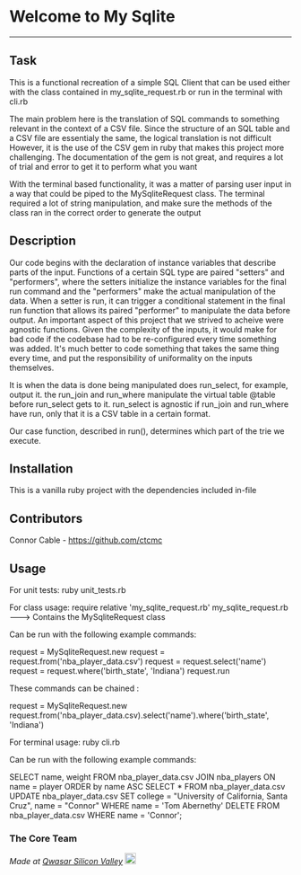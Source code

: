# Welcome to My Sqlite
***

## Task


This is a functional recreation of a simple SQL Client that can be used either with the class contained in my_sqlite_request.rb or run in the terminal with cli.rb

The main problem here is the translation of SQL commands to something relevant in the context of a CSV file.
Since the structure of an SQL table and a CSV file are essentialy the same, the logical translation is not difficult
However, it is the use of the CSV gem in ruby that makes this project more challenging. The documentation of the gem is not great, and requires a lot of trial and error to get it to perform what you want



With the terminal based functionality, it was a matter of parsing user input in a way that could be piped to the MySqliteRequest class.
The terminal required a lot of string manipulation, and make sure the methods of the class ran in the correct order to generate the output
## Description


Our code begins with the declaration of instance variables that describe parts of the input. Functions of a certain SQL type are paired "setters" and "performers", where the setters initialize the instance variables for the final run command
and the "performers" make the actual manipulation of the data. When a setter is run, it can trigger a conditional statement in the final run function that allows its paired "performer" to manipulate the data before output.
An important aspect of this project that we strived to acheive were agnostic functions. Given the complexity of the inputs, it would make for bad code if the codebase had to be re-configured every time something was added. 
It's much better to code something that takes the same thing every time, and put the responsibility of uniformality on the inputs themselves. 

It is when the data is done being manipulated does run_select, for example, output it. the run_join and run_where manipulate the virtual table @table before run_select gets to it. run_select is agnostic if run_join and run_where
have run, only that it is a CSV table in a certain format.

Our case function, described in run(), determines which part of the trie we execute.

## Installation
This is a vanilla ruby project with the dependencies included in-file

## Contributors
Connor Cable - https://github.com/ctcmc

## Usage

For unit tests: ruby unit_tests.rb

For class usage:
require relative 'my_sqlite_request.rb'
my_sqlite_request.rb ---> Contains the MySqliteRequest class

Can be run with the following example commands:

request = MySqliteRequest.new
request = request.from('nba_player_data.csv')
request = request.select('name')
request = request.where('birth_state', 'Indiana')
request.run

These commands can be chained :

request = MySqliteRequest.new
request.from('nba_player_data.csv).select('name').where('birth_state', 'Indiana')

For terminal usage:
ruby cli.rb

Can be run with the following example commands:

SELECT name, weight FROM nba_player_data.csv JOIN nba_players ON name = player ORDER by name ASC
SELECT * FROM nba_player_data.csv
UPDATE nba_player_data.csv SET college = "University of California, Santa Cruz", name = "Connor" WHERE name = 'Tom Abernethy'
DELETE FROM nba_player_data.csv WHERE name = 'Connor';




### The Core Team


<span><i>Made at <a href='https://qwasar.io'>Qwasar Silicon Valley</a></i></span>
<span><img alt='Qwasar Silicon Valley Logo' src='https://storage.googleapis.com/qwasar-public/qwasar-logo_50x50.png' width='20px'></span>
